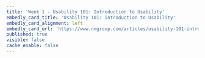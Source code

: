 ```yaml
---
title: 'Week 1 - Usability 101: Introduction to Usability'
embedly_card_title: 'Usability 101: Introduction to Usability'
embedly_card_alignment: left
embedly_card_url: 'https://www.nngroup.com/articles/usability-101-introduction-to-usability/'
published: true
visible: false
cache_enable: false
---
```


